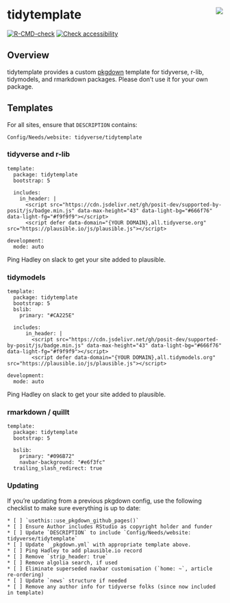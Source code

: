 <!-- README.md is generated from README.Rmd. Please edit that file -->

# tidytemplate <img src="man/figures/logo.png" align="right" />

<!-- badges: start -->

[![R-CMD-check](https://github.com/tidyverse/tidytemplate/workflows/R-CMD-check/badge.svg)](https://github.com/tidyverse/tidytemplate/actions)
[![Check
accessibility](https://img.shields.io/badge/check-accessibility-orange.svg)](http://wave.webaim.org/report#/http://tidytemplate.tidyverse.org)
<!-- badges: end -->

## Overview

tidytemplate provides a custom [pkgdown](https://pkgdown.r-lib.org)
template for tidyverse, r-lib, tidymodels, and rmarkdown packages.
Please don’t use it for your own package.

## Templates

For all sites, ensure that `DESCRIPTION` contains:

    Config/Needs/website: tidyverse/tidytemplate

### tidyverse and r-lib

    template:
      package: tidytemplate
      bootstrap: 5
      
      includes:
        in_header: |
          <script src="https://cdn.jsdelivr.net/gh/posit-dev/supported-by-posit/js/badge.min.js" data-max-height="43" data-light-bg="#666f76" data-light-fg="#f9f9f9"></script>
          <script defer data-domain="{YOUR DOMAIN},all.tidyverse.org" src="https://plausible.io/js/plausible.js"></script>  
          
    development:
      mode: auto

Ping Hadley on slack to get your site added to plausible.

### tidymodels

    template:
      package: tidytemplate
      bootstrap: 5
      bslib:
        primary: "#CA225E"

      includes:
          in_header: |
            <script src="https://cdn.jsdelivr.net/gh/posit-dev/supported-by-posit/js/badge.min.js" data-max-height="43" data-light-bg="#666f76" data-light-fg="#f9f9f9"></script>
            <script defer data-domain="{YOUR DOMAIN},all.tidymodels.org" src="https://plausible.io/js/plausible.js"></script>  

    development:
      mode: auto

Ping Hadley on slack to get your site added to plausible.

### rmarkdown / quillt

    template:
      package: tidytemplate
      bootstrap: 5
      
      bslib:
        primary: "#096B72"
        navbar-background: "#e6f3fc"
      trailing_slash_redirect: true

### Updating

If you’re updating from a previous pkgdown config, use the following
checklist to make sure everything is up to date:

    * [ ] `usethis::use_pkgdown_github_pages()`
    * [ ] Ensure Author includes RStudio as copyright holder and funder
    * [ ] Update `DESCRIPTION` to include `Config/Needs/website: tidyverse/tidytemplate`
    * [ ] Update `_pkgdown.yml` with appropriate template above.
    * [ ] Ping Hadley to add plausible.io record
    * [ ] Remove `strip_header: true`
    * [ ] Remove algolia search, if used
    * [ ] Eliminate superseded navbar customisation (`home: ~`, article re-ordering)
    * [ ] Update `news` structure if needed
    * [ ] Remove any author info for tidyverse folks (since now included in template)
